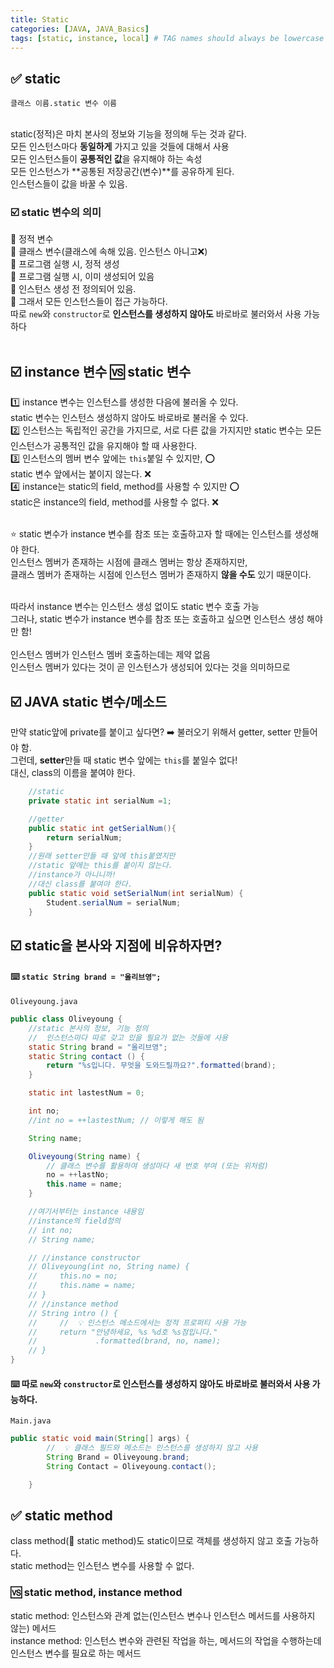 ```yaml
---
title: Static
categories: [JAVA, JAVA_Basics]
tags: [static, instance, local] # TAG names should always be lowercase
---
```


## ✅ static

`클래스 이름.static 변수 이름` <br>
<br>

static(정적)은 마치 본사의 정보와 기능을 정의해 두는 것과 같다. <br>
모든 인스턴스마다 **동일하게** 가지고 있을 것들에 대해서 사용 <br>
모든 인스턴스들이 **공통적인 값**을 유지해야 하는 속성<br>
모든 인스턴스가 **공통된 저장공간(변수)**를 공유하게 된다. <br>
인스턴스들이 값을 바꿀 수 있음. <br>

### ☑️ static 변수의 의미

🟰 정적 변수<br>
🟰 클래스 변수(클래스에 속해 있음. 인스턴스 아니고❌)<br>
🟰 프로그램 실행 시, 정적 생성<br>
🟰 프로그램 실행 시, 이미 생성되어 있음<br>
🟰 인스턴스 생성 전 정의되어 있음.<br>
🟰 그래서 모든 인스턴스들이 접근 가능하다.<br>
따로 `new`와 `constructor`로 **인스턴스를 생성하지 않아도** 바로바로 불러와서 사용 가능하다 <br>
<br>

## ☑️ instance 변수 🆚 static 변수

1️⃣ instance 변수는 인스턴스를 생성한 다음에 불러올 수 있다. <br>
static 변수는 인스턴스 생성하지 않아도 바로바로 불러올 수 있다. <br>
2️⃣ 인스턴스는 독립적인 공간을 가지므로, 서로 다른 값을 가지지만
static 변수는 모든 인스턴스가 공통적인 값을 유지해야 할 때 사용한다. <br>
3️⃣ 인스턴스의 멤버 변수 앞에는 `this`붙일 수 있지만, ⭕️ <br>
static 변수 앞에서는 붙이지 않는다. ❌ <br>
4️⃣ instance는 static의 field, method를 사용할 수 있지만 ⭕️ <br>
static은 instance의 field, method를 사용할 수 없다. ❌ <br>
<br>

⭐️ static 변수가 instance 변수를 참조 또는 호출하고자 할 때에는 인스턴스를 생성해야 한다. <br>
인스턴스 멤버가 존재하는 시점에 클래스 멤버는 항상 존재하지만, <br>
클래스 멤버가 존재하는 시점에 인스턴스 멤버가 존재하지 **않을 수도** 있기 때문이다. <br>
<br>

따라서 instance 변수는 인스턴스 생성 없이도 static 변수 호출 가능 <br>
그러나, static 변수가 instance 변수를 참조 또는 호출하고 싶으면 인스턴스 생성 해야만 함! <br>
<br>
인스턴스 멤버가 인스턴스 멤버 호출하는데는 제약 없음 <br>
인스턴스 멤버가 있다는 것이 곧 인스턴스가 생성되어 있다는 것을 의미하므로 <br>

## ☑️ JAVA static 변수/메소드

만약 static앞에 private를 붙이고 싶다면? ➡️ 불러오기 위해서 getter, setter 만들어야 함. <br>
그런데, **setter**만들 때 static 변수 앞에는 `this`를 붙일수 없다! <br>
대신, class의 이름을 붙여야 한다.<br>

```java
    //static
    private static int serialNum =1;

    //getter
    public static int getSerialNum(){
        return serialNum;
    }
    //원래 setter만들 때 앞에 this붙였지만
    //static 앞에는 this를 붙이지 않는다.
    //instance가 아니니까!
    //대신 class를 붙여야 한다.
    public static void setSerialNum(int serialNum) {
        Student.serialNum = serialNum;
    }
```

## ☑️ static을 본사와 지점에 비유하자면?

#### ⌨️ `static String brand = "올리브영";`

`Oliveyoung.java`

```java
public class Oliveyoung {
    //static 본사의 정보, 기능 정의
    //  인스턴스마다 따로 갖고 있을 필요가 없는 것들에 사용
    static String brand = "올리브영";
    static String contact () {
        return "%s입니다. 무엇을 도와드릴까요?".formatted(brand);
    }

    static int lastestNum = 0;

    int no;
    //int no = ++lastestNum; // 이렇게 해도 됨

    String name;

    Oliveyoung(String name) {
        // 클래스 변수를 활용하여 생성마다 새 번호 부여 (또는 위처럼)
        no = ++lastNo;
        this.name = name;
    }

    //여기서부터는 instance 내용임
    //instance의 field정의
    // int no;
    // String name;

    // //instance constructor
    // Oliveyoung(int no, String name) {
    //     this.no = no;
    //     this.name = name;
    // }
    // //instance method
    // String intro () {
    //     //  💡 인스턴스 메소드에서는 정적 프로퍼티 사용 가능
    //     return "안녕하세요, %s %d호 %s점입니다."
    //             .formatted(brand, no, name);
    // }
}
```

#### ⌨️ 따로 `new`와 `constructor`로 인스턴스를 생성하지 않아도 바로바로 불러와서 사용 가능하다.

`Main.java`

```java
public static void main(String[] args) {
        //  💡 클래스 필드와 메소드는 인스턴스를 생성하지 않고 사용
        String Brand = Oliveyoung.brand;
        String Contact = Oliveyoung.contact();

    }
```

## ✅ static method

class method(🟰 static method)도 static이므로 객체를 생성하지 않고 호출 가능하다. <br>
static method는 인스턴스 변수를 사용할 수 없다. <br>

### 🆚 static method, instance method

static method: 인스턴스와 관계 없는(인스턴스 변수나 인스턴스 메서드를 사용하지 않는) 메서드<br>
instance method: 인스턴스 변수와 관련된 작업을 하는, 메서드의 작업을 수행하는데 인스턴스 변수를 필요로 하는 메서드<br>

